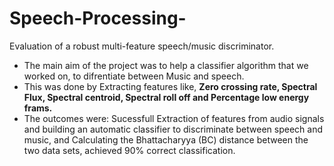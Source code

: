 # Speech-Processing-
Evaluation of a robust multi-feature speech/music discriminator. 
- The main aim of the project was to help a classifier algorithm that we worked on, to difrentiate between Music and speech. 
- This was done by Extracting features like, **Zero crossing rate, Spectral Flux, Spectral centroid, Spectral roll off and Percentage low energy frams.**
- The outcomes were: Sucessfull Extraction of features from audio signals and building an automatic classifier to discriminate between speech and music, and Calculating the Bhattacharyya (BC) distance between the two data sets, achieved 90% correct classification.
